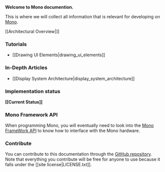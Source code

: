 <!-- --- title: Developer Documentation : Mono -->

**Welcome to Mono documention.**

This is where we will collect all information that is relevant for developing
on [Mono](http://openmono.com).

[[Architectural Overview|]]

### Tutorials

 * [[Drawing UI Elements|drawing_ui_elements]]

### In-Depth Articles

 * [[Display System Architecture|display_system_architecture]]

### Implementation status

**[[Current Status]]**

### Mono Framework API

When programming Mono, you will eventually need to look into the
[Mono FrameWork API](http://framework.kaleidoscope.one) to know how to
interface with the Mono hardware.

### Contribute

You can contribute to this documentation through the
[GitHub repository](https://github.com/getopenmono/monodocs).
Note that everything you contribute will be free for anyone to use because
it falls under the [[site license|LICENSE.txt]].
